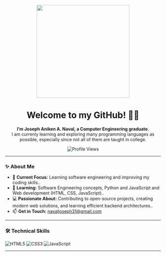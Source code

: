 <p align="center">
  <img src="https://media.giphy.com/media/xT9IgG50Fb7Mi0prBC/giphy.gif](https://media4.giphy.com/media/v1.Y2lkPTc5MGI3NjExNHpuNnhmZWsyYnl2MGFqYWl0ems5aTdvd3g4aGp3YnV0NmJ3enk2YSZlcD12MV9pbnRlcm5hbF9naWZfYnlfaWQmY3Q9Zw/SrM826tgscTMzJpNFg/giphy.gif" width="300" />
</p>

<h1 align="center">Welcome to my GitHub! 👋👋</h1>

<p align="center"><strong>I’m Joseph Aniken A. Naval, a Computer Engineering graduate. </strong><br>I am currenly learning and exploring many programming languages as possible, especially since not all of them are taught in college. </p>

<p align="center">
  <img src="https://komarev.com/ghpvc/?username=JosephAnikenNaval&style=flat-square" alt="Profile Views" />
</p>


---

### ✨ About Me

- 💼 **Current Focus:** Learning software engineering and improving my coding skills..  
- 🌱 **Learning:**   Software Engineering concepts, Python and JavaScript and Web development (HTML, CSS, JavaScript)..
- 💻 **Passionate About:** Contributing to open-source projects, creating modern web solutions, and learning efficient backend architectures..
- 📫 **Get in Touch:** navaljoseph31@gmail.com  

---

### 🛠️ Technical Skills

![HTML5](https://img.shields.io/badge/-HTML5-E34F26?style=flat-square&logo=html5)
![CSS3](https://img.shields.io/badge/-CSS3-1572B6?style=flat-square&logo=css3)
![JavaScript](https://img.shields.io/badge/-JavaScript-F7DF1E?style=flat-square&logo=javascript)

---

